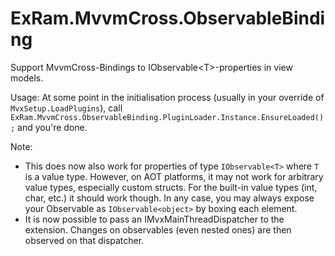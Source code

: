 ExRam.MvvmCross.ObservableBinding
=================================

Support MvvmCross-Bindings to IObservable&lt;T>-properties in view models.

Usage:
At some point in the initialisation process (usually in your override of <code>MvxSetup.LoadPlugins</code>), call <code>ExRam.MvvmCross.ObservableBinding.PluginLoader.Instance.EnsureLoaded();</code> and you're done.

Note:
- This does now also work for properties of type <code>IObservable&lt;T></code> where <code>T</code> is a value type. However, on AOT platforms, it may not work for arbitrary value types, especially custom structs. For the built-in value types (int, char, etc.) it should work though. In any case, you may always expose your Observable as <code>IObservable&lt;object></code> by boxing each element.
- It is now possible to pass an IMvxMainThreadDispatcher to the extension. Changes on observables (even nested ones) are then observed on that dispatcher.
